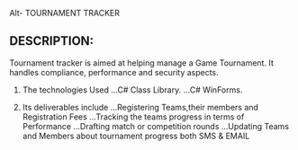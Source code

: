 Alt- TOURNAMENT TRACKER

## DESCRIPTION:

Tournament tracker is aimed at helping manage a Game Tournament. 
It handles compliance, performance and security aspects.

1. The technologies Used
...C# Class Library.
...C# WinForms.

2. Its deliverables include
...Registering Teams,their members and Registration Fees
...Tracking the teams progress in terms of Performance
...Drafting match or competition rounds 
...Updating Teams and Members about tournament progress both SMS & EMAIL
